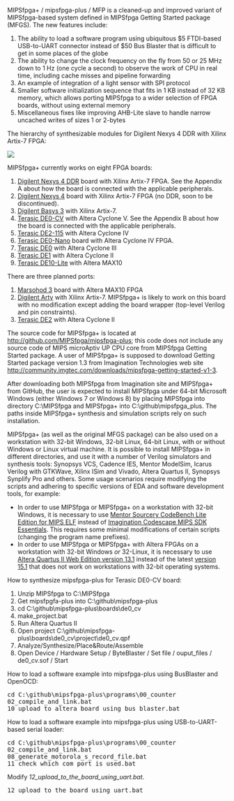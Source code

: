 MIPSfpga+ / mipsfpga-plus / MFP is a cleaned-up and improved variant of MIPSfpga-based system defined in MIPSfpga Getting Started package (MFGS). The new features include:

<ol>
<li>The ability to load a software program using ubiquitous $5 FTDI-based USB-to-UART connector instead of $50 Bus Blaster that is difficult to get in some places of the globe</li>
<li>The ability to change the clock frequency on the fly from 50 or 25 MHz down to 1 Hz (one cycle a second) to observe the work of CPU in real time, including cache misses and pipeline forwarding</li>
<li>An example of integration of a light sensor with SPI protocol</li>
<li>Smaller software initialization sequence that fits in 1 KB instead of 32 KB memory, which allows porting MIPSfpga to a wider selection of FPGA boards, without using external memory</li>
<li>Miscellaneous fixes like improving AHB-Lite slave to handle narrow uncached writes of sizes 1 or 2-bytes</li>
</ol>

The hierarchy of synthesizable modules for Digilent Nexys 4 DDR with Xilinx Artix-7 FPGA:

<a href="http://silicon-russia.com/pages/2015_12_28/hierarchy_nexys4_ddr_full.html"><img src="http://silicon-russia.com/pages/2015_12_28/hierarchy_nexys4_ddr_full.png"></a>

MIPSfpga+ currently works on eight FPGA boards:

<ol>
<li><a href="http://store.digilentinc.com/nexys-4-ddr-artix-7-fpga-trainer-board-recommended-for-ece-curriculum/">Digilent Nexys 4 DDR</a> board with Xilinx Artix-7 FPGA. See the Appendix A about how the board is connected with the applicable peripherals.</li>
<li><a href="http://store.digilentinc.com/nexys-4-artix-7-fpga-trainer-board-limited-time-see-nexys4-ddr/">Digilent Nexys 4</a> board with Xilinx Artix-7 FPGA (no DDR, soon to be discontinued).</li>
<li><a href="http://store.digilentinc.com/basys-3-artix-7-fpga-trainer-board-recommended-for-introductory-users/">Digilent Basys 3</a> with Xilinx Artix-7.</li>
<li><a href="http://de0-cv.terasic.com.tw">Terasic DE0-CV</a> with Altera Cyclone V. See the Appendix B about how the board is connected with the applicable peripherals.</li>
<li><a href="http://de2-115.terasic.com">Terasic DE2-115</a> with Altera Cyclone IV</li>
<li><a href="http://de0-nano.terasic.com.tw">Terasic DE0-Nano</a> board with Altera Cyclone IV FPGA.</li>
<li><a href="http://de0.terasic.com">Terasic DE0</a> with Altera Cyclone III</li>
<li><a href="http://de1.terasic.com">Terasic DE1</a> with Altera Cyclone II</li>
<li><a href="http://de10-lite.terasic.com">Terasic DE10-Lite</a> with Altera MAX10</li>
</ol>

There are three planned ports:

<ol>
<li><a href="http://marsohod.org/plata-marsokhod3">Marsohod 3</a> board with Altera MAX10 FPGA</li>
<li><a href="http://store.digilentinc.com/arty-board-artix-7-fpga-development-board-for-makers-and-hobbyists/">Digilent Arty</a> with Xilinx Artix-7. MIPSfpga+ is likely to work on this board with no modification except adding the board wrapper (top-level Verilog and pin constraints).</li>
<li><a href="http://de2.terasic.com">Terasic DE2</a> with Altera Cyclone II</li>
</ol>

The source code for MIPSfpga+ is located at <a href="http://github.com/MIPSfpga/mipsfpga-plus">http://github.com/MIPSfpga/mipsfpga-plus</a>; this code does not include any source code of MIPS microAptiv UP CPU core from MIPSfpga Getting Started package. A user of MIPSfpga+ is supposed to download Getting Started package version 1.3 from Imagination Technologies web site <a href="http://community.imgtec.com/downloads/mipsfpga-getting-started-v1-3">http://community.imgtec.com/downloads/mipsfpga-getting-started-v1-3</a>.

After downloading both MIPSfpga from Imagination site and MIPSfpga+ from GitHub, the user is expected to install MIPSfpga under 64-bit Microsoft Windows (either Windows 7 or Windows 8) by placing MIPSfpga into directory C:\MIPSfpga and MIPSfpga+ into C:\github\mipsfpga_plus. The paths inside MIPSfpga+ synthesis and simulation scripts rely on such installation.

MIPSfpga+ (as well as the original MFGS package) can be also used on a workstation with 32-bit Windows, 32-bit Linux, 64-bit Linux, with or without Windows or Linux virtual machine. It is possible to install MIPSfpga+ in different directories, and use it with a number of Verilog simulators and synthesis tools: Synopsys VCS, Cadence IES, Mentor ModelSim, Icarus Verilog with GTKWave, Xilinx ISim and Vivado, Altera Quartus II, Synopsys Synplify Pro and others. Some usage scenarios require modifying the scripts and adhering to specific versions of EDA and software development tools, for example:

<ul>
<li>In order to use MIPSfpga or MIPSfpga+ on a workstation with 32-bit Windows, it is necessary to use <a href="https://sourcery.mentor.com/GNUToolchain/subscription3537?lite=MIPS">Mentor Sourcery CodeBench Lite Edition for MIPS ELF</a> instead of <a href="https://community.imgtec.com/developers/mips/tools/codescape-mips-sdk/download-codescape-mips-sdk-essentials/">Imagination Codescape MIPS SDK Essentials</a>. This requires some minimal modifications of certain scripts (changing the program name prefixes).</li>
<li>In order to use MIPSfpga or MIPSfpga+ with Altera FPGAs on a workstation with 32-bit Windows <i>or</i> 32-Linux, it is necessary to use <a href="http://dl.altera.com/13.1/?edition=web">Altera Quartus II Web Edition version 13.1</a> instead of the latest <a href="http://dl.altera.com/15.1/?edition=lite">version 15.1</a> that does not work on workstations with 32-bit operating systems.</li>
</ul> 

How to synthesize mipsfpga-plus for Terasic DE0-CV board:

<ol>
<li>Unzip MIPSfpga to C:\MIPSfpga</li>
<li>Get mipsfpgfa-plus into C:\github\mipsfpga-plus</li>
<li>cd C:\github\mipsfpga-plus\boards\de0_cv</li>
<li>make_project.bat</li>
<li>Run Altera Quartus II</li>
<li>Open project C:\github\mipsfpga-plus\boards\de0_cv\project\de0_cv.qpf</li>
<li>Analyze/Synthesize/Place&Route/Assemble</li>
<li>Open Device / Hardware Setup / ByteBlaster / Set file / ouput_files / de0_cv.sof / Start</li>
</ol>

How to load a software example into mipsfpga-plus using BusBlaster and OpenOCD:

<pre>
cd C:\github\mipsfpga-plus\programs\00_counter
02_compile_and_link.bat
10_upload_to_altera_board_using_bus_blaster.bat
</pre>

How to load a software example into mipsfpga-plus using USB-to-UART-based serial loader:

<pre>
cd C:\github\mipsfpga-plus\programs\00_counter
02_compile_and_link.bat
08_generate_motorola_s_record_file.bat
11_check_which_com_port_is_used.bat
</pre>

Modify <i>12_upload_to_the_board_using_uart.bat</i>.

<pre>
12_upload_to_the_board_using_uart.bat
</pre>
